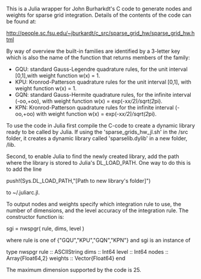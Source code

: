 This is a Julia wrapper for John Burharkdt's C code to generate nodes and weights for sparse grid integration. Details of the contents of the code can be found at: 

http://people.sc.fsu.edu/~jburkardt/c_src/sparse_grid_hw/sparse_grid_hw.html

By way of overview the built-in families are identified by a 3-letter key which is also the name of the function that returns members of the family:

* GQU: standard Gauss-Legendre quadrature rules, for the unit interval [0,1],with weight function w(x) = 1.
* KPU: Kronrod-Patterson quadrature rules for the unit interval [0,1], with weight function w(x) = 1.
* GQN: standard Gauss-Hermite quadrature rules, for the infinite interval (-oo,+oo), with weight function w(x) = exp(-x*x/2)/sqrt(2*pi).
* KPN: Kronrod-Patterson quadrature rules for the infinite interval (-oo,+oo) with weight function w(x) = exp(-x*x/2)/sqrt(2*pi).

To use the code in Julia first compile the C-code to create a dynamic library ready to be called by Julia.  If using the 'sparse_grids_hw_jl.sh' in the /src folder, it creates a dynamic library called 'sparselib.dylib' in a new folder, /lib.  

Second, to enable Julia to find the newly created library, add the path where the library is stored to Julia's DL_LOAD_PATH. One way to do this is to add the line 

push!(Sys.DL_LOAD_PATH,"[Path to new library's folder]") 

to ~/.juliarc.jl. 

To output nodes and weights specify which integration rule to use, the number of dimensions, and the level accuracy of the integration rule.  The constructor function is:

sgi = nwspgr( rule, dims, level ) 

where rule is one of {"GQU","KPU","GQN","KPN"} and sgi is an instance of

type nwspgr
	rule 	:: ASCIIString
	dims 	:: Int64
	level	:: Int64
	nodes	:: Array{Float64,2}
	weights :: Vector{Float64}
end

The maximum dimension supported by the code is 25. 

